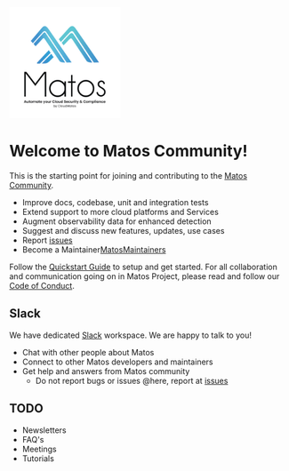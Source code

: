 [<img src="../images/matos-logo.png" width="200" height="200">](https://www.cloudmatos.com/)

# Welcome to Matos Community!

This is the starting point for joining and contributing to the [Matos Community][MatosCommunity].
- Improve docs, codebase, unit and integration tests
- Extend support to more cloud platforms and Services
- Augment observability data for enhanced detection  
- Suggest and discuss new features, updates, use cases
- Report [issues][MatosIssues]
- Become a Maintainer[MatosMaintainers]

Follow the [Quickstart Guide][QuickStart] to setup and get started.
For all collaboration and communication going on in Matos Project, please read and follow our [Code of Conduct][CodeOfConduct].

## Slack

We have dedicated [Slack][MatosSlack] workspace. We are happy to talk to you!
- Chat with other people about Matos
- Connect to other Matos developers and maintainers
- Get help and answers from Matos community
  - Do not report bugs or issues @here, report at [issues][MatosIssues]

## TODO

- Newsletters
- FAQ's
- Meetings
- Tutorials

[CodeOfConduct]: ./CODE_OF_CONDUCT.md
[QuickStart]: ./QUICKSTART.md
[MatosCommunity]: https://www.cloudmatos.com/community
[MatosMaintainers]: mailto:matos-maintainers@cloudmatos.com
[MatosSlack]: https://join.slack.com/t/matostalk/shared_invite/zt-10zymo7l3-Ko0ZQcwuO4v9etqrw4CUDg
[MatosIssues]: https://github.com/cloudmatos/matos/issues
